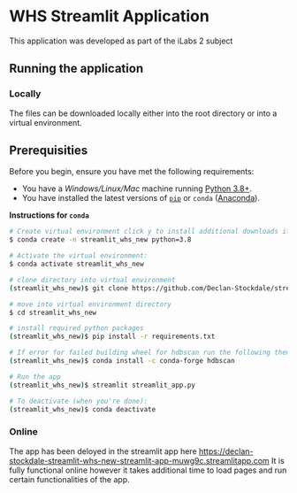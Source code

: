 # WHS Streamlit Application
This application was developed as part of the iLabs 2 subject

## Running the application




### Locally
The files can be downloaded locally either into the root directory or into a virtual environment. 
## Prerequisities

Before you begin, ensure you have met the following requirements:

* You have a _Windows/Linux/Mac_ machine running [Python 3.8+](https://www.python.org/).
* You have installed the latest versions of [`pip`](https://pip.pypa.io/en/stable/installing/) or `conda` ([Anaconda](https://www.anaconda.com/distribution/)).


**Instructions for `conda`**

```bash
# Create virtual environment click y to install additional downloads if required
$ conda create -n streamlit_whs_new python=3.8

# Activate the virtual environment:
$ conda activate streamlit_whs_new

# clone directory into virtual environment
(streamlit_whs_new)$ git clone https://github.com/Declan-Stockdale/streamlit_whs_new.git

# move into virtual environment directory
$ cd streamlit_whs_new

# install required python packages
(streamlit_whs_new)$ pip install -r requirements.txt

# If error for failed building wheel for hdbscan run the following then repeat previous line
(streamlit_whs_new)$ conda install -c conda-forge hdbscan

# Run the app
(streamlit_whs_new)$ streamlit streamlit_app.py

# To deactivate (when you're done):
(streamlit_whs_new)$ conda deactivate
```



### Online
The app has been deloyed in the streamlit app here https://declan-stockdale-streamlit-whs-new-streamlit-app-muwg9c.streamlitapp.com
It is fully functional online however it takes additional time to load pages and run certain functionalities of the app.

